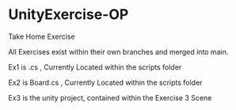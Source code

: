 # UnityExercise-OP
Take Home Exercise

All Exercises exist within their own branches and merged into main.

Ex1 is .cs , Currently Located within the scripts folder

Ex2 is Board.cs , Currently Located within the scripts folder

Ex3 is the unity project, contained within the Exercise 3 Scene
